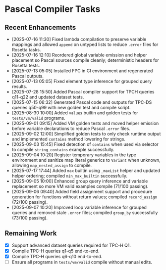 # Pascal Compiler Tasks

## Recent Enhancements
- [2025-07-16 11:30] Fixed lambda compilation to preserve variable mappings and
  allowed `append` on untyped lists to reduce `.error` files for Rosetta tasks.
- [2025-07-16 12:10] Reordered global variable emission and helper placement so
  Pascal sources compile cleanly; deterministic headers for Rosetta tests.
- [2025-07-13 05:05] Installed FPC in CI environment and regenerated Pascal outputs.
- [2025-07-13 05:05] Fixed element type inference for grouped query results.
- [2025-07-28 15:50] Added Pascal compiler support for TPCH queries q11-q22 and updated dataset tests.
- [2025-07-15 06:32] Generated Pascal code and outputs for TPC-DS queries q50-q99 with new golden test and compile script.
- [2025-08-30 10:00] Added `values` builtin and golden tests for `tests/vm/valid` programs.
- [2025-09-01 09:15] Added VM golden tests and moved helper emission before
  variable declarations to reduce Pascal `.error` files.
- [2025-09-02 12:00] Simplified golden tests to only check runtime output and
  implemented `contains` method lowering for strings.
- [2025-09-03 15:45] Fixed detection of `contains` when used via selector
  to compile `string_contains` example successfully.
- [2025-09-04 10:20] Register temporary variables in the type environment and
  sanitize map literal generics to `Variant` when unknown, allowing
  `map_nested_assign` to compile.
- [2025-07-17 17:44] Added `max` builtin using `_maxList` helper and updated
  helper ordering; compiled `min_max_builtin` successfully.
- [2025-09-05 10:00] Enhanced group query inference and variable replacement
  so more VM valid examples compile (71/100 passing).
- [2025-09-06 09:40] Added field assignment support and procedure generation
  for functions without return values; compiled `record_assign` (72/100 passing).
- [2025-09-07 10:20] Improved loop variable inference for grouped queries and
  removed stale `.error` files; compiled `group_by` successfully (73/100 passing).

## Remaining Work
- [x] Support advanced dataset queries required for TPC-H Q1.
- [x] Compile TPC-H queries q1-q5 end-to-end.
- [x] Compile TPC-H queries q6-q10 end-to-end.
- [ ] Ensure all programs in `tests/vm/valid` compile without manual edits.
